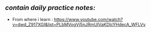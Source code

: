 ## _contain daily practice notes:_

- From where i learn : https://www.youtube.com/watch?v=dwd_Z917XGI&list=PLbMVogVj5nJRmUlVaKDlcYHdecA_WFLVv

